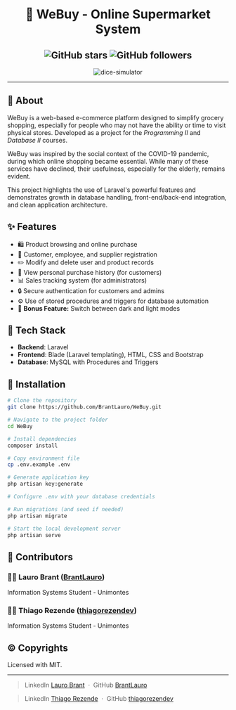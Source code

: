 <h1 align="center">🛒 WeBuy - Online Supermarket System</h1>

<h2 align="center" >
    <img alt="GitHub stars" src="https://img.shields.io/github/stars/BrantLauro/WeBuy?style=social">
    <img alt="GitHub followers" src="https://img.shields.io/github/followers/BrantLauro?label=Follow%20me%20%3A%29&style=social">
</h2>
<p align="center">
    <img alt="dice-simulator" src="https://github.com/user-attachments/assets/8a14d85b-b4f8-4c7e-9a35-7d5df1cddb49">
</p>

---

## 📖 About

WeBuy is a web-based e-commerce platform designed to simplify grocery shopping, especially for people who may not have the ability or time to visit physical stores. Developed as a project for the *Programming II* and *Database II* courses.

WeBuy was inspired by the social context of the COVID-19 pandemic, during which online shopping became essential. While many of these services have declined, their usefulness, especially for the elderly, remains evident.

This project highlights the use of Laravel's powerful features and demonstrates growth in database handling, front-end/back-end integration, and clean application architecture.


## ✨ Features

- 🛍️ Product browsing and online purchase
- 👤 Customer, employee, and supplier registration
- ✏️ Modify and delete user and product records
- 🧾 View personal purchase history (for customers)
- 📊 Sales tracking system (for administrators)
- 🔒 Secure authentication for customers and admins
- ⚙️ Use of stored procedures and triggers for database automation
- 🌙 **Bonus Feature:** Switch between dark and light modes


## 🔧 Tech Stack

- **Backend**: Laravel
- **Frontend**: Blade (Laravel templating), HTML, CSS and Bootstrap
- **Database**: MySQL with Procedures and Triggers


## 🚀 Installation

```bash
# Clone the repository
git clone https://github.com/BrantLauro/WeBuy.git

# Navigate to the project folder
cd WeBuy

# Install dependencies
composer install

# Copy environment file
cp .env.example .env

# Generate application key
php artisan key:generate

# Configure .env with your database credentials

# Run migrations (and seed if needed)
php artisan migrate

# Start the local development server
php artisan serve
```

## 👥 Contributors

### 🧑‍💻 Lauro Brant ([BrantLauro](https://github.com/BrantLauro))
Information Systems Student - Unimontes  

### 🧑‍💻 Thiago Rezende ([thiagorezendev](https://github.com/thiagorezendev))  
Information Systems Student - Unimontes 

## ©️ Copyrights

Licensed with MIT.

---

> LinkedIn [Lauro Brant](https://www.linkedin.com/in/lauro-brant-4858861b3/) &nbsp;&middot;&nbsp;
> GitHub [BrantLauro](https://github.com/BrantLauro) &nbsp;

> LinkedIn [Thiago Rezende](https://www.linkedin.com/in/thiago-rezende-398707248/) &nbsp;&middot;&nbsp;
> GitHub [thiagorezendev](https://github.com/thiagorezendev) &nbsp;
